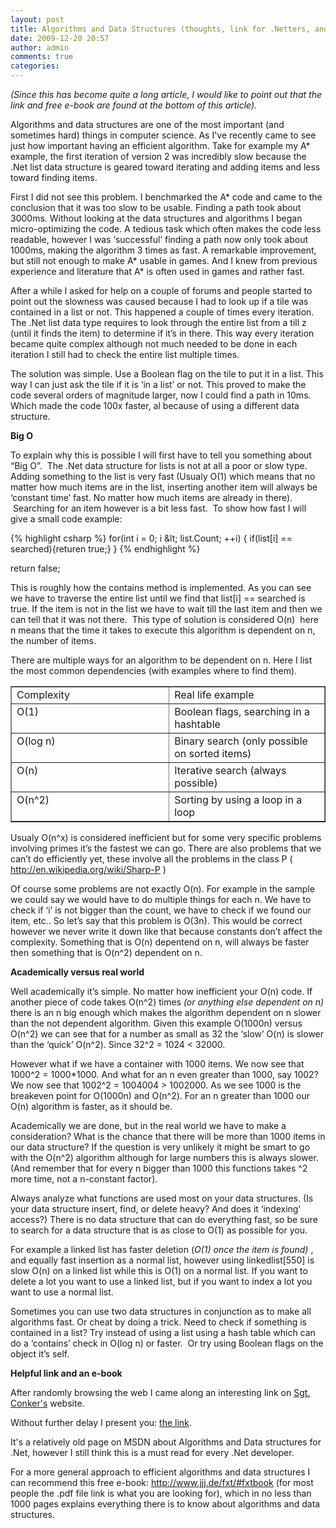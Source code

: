 ```yaml
---
layout: post
title: Algorithms and Data Structures (thoughts, link for .Netters, and free e-book)
date: 2009-12-20 20:57
author: admin
comments: true
categories:
---
```

<em>(Since this has become quite a long article, I would like to point out that the link and free e-book are found at the bottom of this article).</em>

Algorithms and data structures are one of the most important (and sometimes hard) things in computer science. As I've recently came to see just how important having an efficient algorithm. Take for example my A* example, the first iteration of version 2 was incredibly slow because the .Net list data structure is geared toward iterating and adding items and less toward finding items.

First I did not see this problem. I benchmarked the A* code and came to the conclusion that it was too slow to be usable. Finding a path took about 3000ms. Without looking at the data structures and algorithms I began micro-optimizing the code. A tedious task which often makes the code less readable, however I was ‘successful’ finding a path now only took about 1000ms, making the algorithm 3 times as fast. A remarkable improvement, but still not enough to make A* usable in games. And I knew from previous experience and literature that A* is often used in games and rather fast.

After a while I asked for help on a couple of forums and people started to point out the slowness was caused because I had to look up if a tile was contained in a list or not. This happened a couple of times every iteration. The .Net list data type requires to look through the entire list from a till z (until it finds the item) to determine if it’s in there. This way every iteration became quite complex although not much needed to be done in each iteration I still had to check the entire list multiple times.

The solution was simple. Use a Boolean flag on the tile to put it in a list. This way I can just ask the tile if it is ‘in a list’ or not. This proved to make the code several orders of magnitude larger, now I could find a path in 10ms. Which made the code 100x faster, al because of using a different data structure.

<strong>Big O</strong>

To explain why this is possible I will first have to tell you something about “Big O”.  The .Net data structure for lists is not at all a poor or slow type. Adding something to the list is very fast (Usualy O(1) which means that no matter how much items are in the list, inserting another item will always be ‘constant time’ fast. No matter how much items are already in there).  Searching for an item however is a bit less fast.  To show how fast I will give a small code example:

{% highlight csharp %}
for(int i = 0; i &amp;lt; list.Count; ++i)
{
        if(list[i] == searched){returen true;}
}
{% endhighlight %}

return false;

This is roughly how the contains method is implemented. As you can see we have to traverse the entire list until we find that list[i] == searched is true. If the item is not in the list we have to wait till the last item and then we can tell that it was not there.  This type of solution is considered O(n)  here n means that the time it takes to execute this algorithm is dependent on n, the number of items.

There are multiple ways for an algorithm to be dependent on n. Here I list the most common dependencies (with examples where to find them).
<table border="1" cellspacing="0" cellpadding="0">
<tbody>
<tr>
<td width="307" valign="top">Complexity</td>
<td width="307" valign="top">Real life example</td>
</tr>
<tr>
<td width="307" valign="top">O(1)</td>
<td width="307" valign="top">Boolean flags, searching   in a hashtable</td>
</tr>
<tr>
<td width="307" valign="top">O(log n)</td>
<td width="307" valign="top">Binary search (only   possible on sorted items)</td>
</tr>
<tr>
<td width="307" valign="top">O(n)</td>
<td width="307" valign="top">Iterative search (always   possible)</td>
</tr>
<tr>
<td width="307" valign="top">O(n^2)</td>
<td width="307" valign="top">Sorting by using a loop in   a loop</td>
</tr>
</tbody>
</table>
Usualy O(n^x) is considered inefficient but for some very specific problems involving primes it’s the fastest we can go. There are also problems that we can’t do efficiently yet, these involve all the problems in the class P ( <a href="http://en.wikipedia.org/wiki/Sharp-P">http://en.wikipedia.org/wiki/Sharp-P</a> )

Of course some problems are not exactly O(n). For example in the sample we could say we would have to do multiple things for each n. We have to check if ‘i’ is not bigger than the count, we have to check if we found our item, etc.. So let’s say that this problem is O(3n). This would be correct however we never write it down like that because constants don’t affect the complexity. Something that is O(n) depentend on n, will always be faster then something that is O(n^2) dependent on n.

<strong>Academically versus real world</strong>

Well academically it’s simple. No matter how inefficient your O(n) code. If another piece of code takes O(n^2) times <em>(or anything else dependent on n)</em> there is an n big enough which makes the algorithm dependent on n slower than the not dependent algorithm. Given this example O(1000n) versus O(n^2) we can see that for a number as small as 32 the ‘slow’ O(n) is slower than the ‘quick’ O(n^2). Since 32^2 = 1024 < 32000.

However what if we have a container with 1000 items. We now see that 1000^2 = 1000*1000. And what for an n even greater than 1000, say 1002? We now see that 1002^2 = 1004004 > 1002000. As we see 1000 is the breakeven point for O(1000n) and O(n^2). For an n greater than 1000 our O(n) algorithm is faster, as it should be.

Academically we are done, but in the real world we have to make a consideration? What is the chance that there will be more than 1000 items in our data structure? If the question is very unlikely it might be smart to go with the O(n^2) algorithm although for large numbers this is always slower. (And remember that for every n bigger than 1000 this functions takes ^2 more time, not a n-constant factor).

Always analyze what functions are used most on your data structures. (Is your data structure insert, find, or delete heavy? And does it ‘indexing’ access?) There is no data structure that can do everything fast, so be sure to search for a data structure that is as close to O(1) as possible for you.

For example a linked list has faster deletion (<em>O(1)</em> <em>once the item is found)</em> , and equally fast insertion as a normal list, however using linkedlist[550] is slow O(n) on a linked list while this is O(1) on a normal list. If you want to delete a lot you want to use a linked list, but if you want to index a lot you want to use a normal list.

Sometimes you can use two data structures in conjunction as to make all algorithms fast. Or cheat by doing a trick. Need to check if something is contained in a list? Try instead of using a list using a hash table which can do a ‘contains’ check in O(log n) or faster.  Or try using Boolean flags on the object it’s self.

<strong>Helpful link and an e-book</strong>

After randomly browsing the web I came along an interesting link on <a title="Sgt. Conker's" href="http://www.sgtconker.com/" target="_blank">Sgt. Conker's</a> website.

Without further delay I present you: <a title="MSDN" href="http://msdn.microsoft.com/en-us/vcsharp/aa336800.aspx" target="_blank">the link</a>.

It's a relatively old page on MSDN about Algorithms and Data structures for .Net, however I still think this is a must read for every .Net developer.

For a more general approach to efficient algorithms and data structures I can recommend this free e-book: <a href="http://www.jjj.de/fxt/#fxtbook">http://www.jjj.de/fxt/#fxtbook</a> (for most people the .pdf file link is what you are looking for), which in no less than 1000 pages explains everything there is to know about algorithms and data structures.
